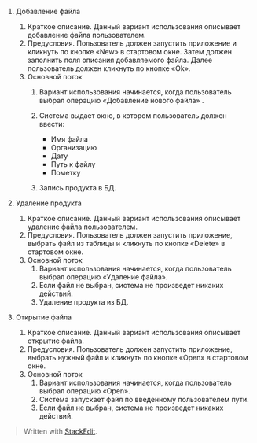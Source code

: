 ﻿1. Добавление файла
	1. Краткое описание. Данный вариант использования описывает добавление файла пользователем.
	2. Предусловия. Пользователь должен запустить приложение и кликнуть по кнопке «New» в стартовом окне. Затем должен заполнить поля описания добавляемого файла. Далее пользователь должен кликнуть по кнопке «Ok».
	3. Основной поток
		1. Вариант использования начинается, когда пользователь выбрал операцию «Добавление нового файла» .
		2. Система выдает окно, в котором пользователь должен ввести:
			- Имя файла
			- Организацию
			- Дату
			- Путь к файлу
			- Пометку


		3. Запись продукта в БД.
2. Удаление продукта
	1. Краткое описание. Данный вариант использования описывает удаление файла пользователем.
	2. Предусловия. Пользователь должен запустить приложение, выбрать файл из таблицы и кликнуть по кнопке «Delete» в стартовом окне. 
	3. Основной поток
		1. Вариант использования начинается, когда пользователь выбрал операцию «Удаление файла».
		2. Если файл не выбран, система не произведет никаких действий. 
		3. Удаление продукта из БД.
		
3. Открытие файла
	1. Краткое описание. Данный вариант использования описывает открытие файла.
	2. Предусловия. Пользователь должен запустить приложение, выбрать нужный файл и кликнуть по кнопке «Open» в стартовом окне. 
	3. Основной поток
		1. Вариант использования начинается, когда пользователь выбрал операцию «Open».
		2. Система запускает файл по введенному пользователем пути.
		3. Если файл не выбран, система не произведет никаких действий.

> Written with [StackEdit](https://stackedit.io/).
